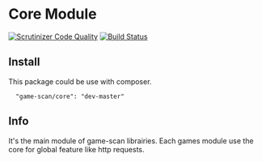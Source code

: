 # Core Module


[![Scrutinizer Code Quality](https://scrutinizer-ci.com/g/Game-scan/Core/badges/quality-score.png?b=master)](https://scrutinizer-ci.com/g/Game-scan/Core/?branch=master)  [![Build Status](https://travis-ci.org/Game-scan/Core.svg?branch=master)](https://travis-ci.org/Game-scan/Core)

## Install

This package could be use with composer.

```
  "game-scan/core": "dev-master"
```

## Info

It's the main module of game-scan librairies. Each games module use the core for global feature like http requests.
